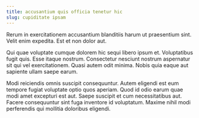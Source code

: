 ```yaml
---
title: accusantium quis officia tenetur hic
slug: cupiditate ipsam
---
```


Rerum in exercitationem accusantium blanditiis harum ut praesentium sint. Velit enim expedita. Est et non dolor aut.

Qui quae voluptate cumque dolorem hic sequi libero ipsum et. Voluptatibus fugit quis. Esse itaque nostrum. Consectetur nesciunt nostrum aspernatur sit qui vel exercitationem. Quasi autem odit minima. Nobis quia eaque aut sapiente ullam saepe earum.

Modi reiciendis omnis suscipit consequuntur. Autem eligendi est eum tempore fugiat voluptate optio quos aperiam. Quod id odio earum quae modi amet excepturi est aut. Saepe suscipit et cum necessitatibus aut. Facere consequuntur sint fuga inventore id voluptatum. Maxime nihil modi perferendis qui mollitia doloribus eligendi.
